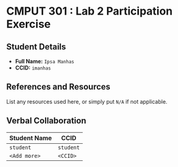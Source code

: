 # CMPUT 301 : Lab 2 Participation Exercise

## Student Details

- **Full Name:** `Ipsa Manhas`
- **CCID:** `imanhas`

## References and Resources

List any resources used here, or simply put `N/A` if not applicable.

## Verbal Collaboration

| Student Name | CCID      |
| ------------ | --------- |
| `student`    | `student` |
| `<Add more>` | `<CCID>`  |
